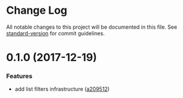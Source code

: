 # Change Log

All notable changes to this project will be documented in this file.
See [standard-version](https://github.com/conventional-changelog/standard-version) for commit guidelines.

<a name="0.1.0"></a>
# 0.1.0 (2017-12-19)


### Features

* add list filters infrastructure ([a209512](https://github.com/kaltura/kaltura-ng/commit/a209512))
